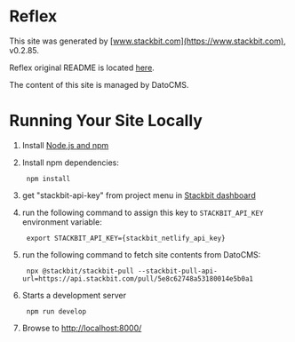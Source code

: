 # Reflex

This site was generated by [www.stackbit.com](https://www.stackbit.com), v0.2.85.

Reflex original README is located [here](./README.theme.md).

The content of this site is managed by DatoCMS.

# Running Your Site Locally

1. Install [Node.js and npm](https://nodejs.org/en/)

1. Install npm dependencies:

        npm install

1. get "stackbit-api-key" from project menu in [Stackbit dashboard](https://app.stackbit.com/dashboard)

1. run the following command to assign this key to `STACKBIT_API_KEY` environment variable:

        export STACKBIT_API_KEY={stackbit_netlify_api_key}

1. run the following command to fetch site contents from DatoCMS:

        npx @stackbit/stackbit-pull --stackbit-pull-api-url=https://api.stackbit.com/pull/5e8c62748a53180014e5b0a1

1. Starts a development server

        npm run develop

1. Browse to [http://localhost:8000/](http://localhost:8000/)

